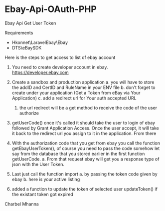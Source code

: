 # Ebay-Api-OAuth-PHP
Ebay Api Get User Token



Requirements 
  - Hkonnet\LaravelEbay\Ebay
  - DTS\eBaySDK



Here is the steps to get access to list of ebay account 



1. You need to create developer account in ebay. https://developer.ebay.com
2. Create a sandbox and production application 
  a. you will have to store the addID and CertID and RuleName in your ENV file
  b. don't forget to create under your application (Get a Token from eBay via Your Application)
  c. add a redirect url for Your auth accepted URL
    1. the url redirect will be a get method to receive the code of the user authorize
    
3. getUserCode() once it's called it should take the user to login of ebay followed by Grant Application Access. Once the user accept, it will take it back to the redirect url you assign to it in the application. From there
4. With the authorization code that you get from ebay you call the function getEbayUserToken(), of course you need to pass the code somehow let say from the database that you stored earlier in the first function getUserCode. 
  a. From that request ebay will get you a response type of json with the User Token. 
  
5. Last just call the function import 
  a. by passing the token code given by ebay 
  b. here is your active listing 
 
6. added a function to update the token of selected user updateToken() if the existant token got expired 
  
  
  
Charbel Mhanna 
